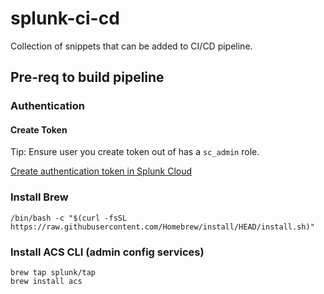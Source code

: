 # splunk-ci-cd
Collection of snippets that can be added to CI/CD pipeline. 



## Pre-req to build pipeline

### Authentication

#### Create Token

Tip: Ensure user you create token out of has a `sc_admin` role.

[Create authentication token in Splunk Cloud](https://docs.splunk.com/Documentation/SplunkCloud/9.0.2208/Security/CreateAuthTokens)

### Install Brew

`/bin/bash -c "$(curl -fsSL https://raw.githubusercontent.com/Homebrew/install/HEAD/install.sh)"`


### Install ACS CLI (admin config services)

```
brew tap splunk/tap
brew install acs
```
